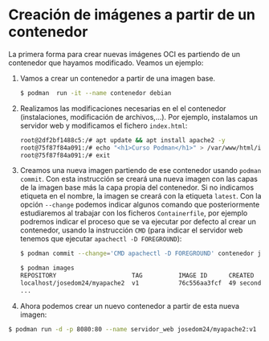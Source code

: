 # Creación de imágenes a partir de un contenedor

La primera forma para crear nuevas imágenes OCI es partiendo de un contenedor que hayamos modificado. Veamos un ejemplo:

1. Vamos a crear un contenedor a partir de una imagen base.

    ```bash
    $ podman  run -it --name contenedor debian 
    ```

2. Realizamos las modificaciones necesarias en el el contenedor (instalaciones, modificación de archivos,...). Por ejemplo, instalamos un servidor web y modificamos el fichero `index.html`:

    ```bash
    root@2df2bf1488c5:/# apt update && apt install apache2 -y
    root@75f87f84a091:/# echo "<h1>Curso Podman</h1>" > /var/www/html/index.html
    root@75f87f84a091:/# exit
    ```

3. Creamos una nueva imagen partiendo de ese contenedor usando `podman commit`. Con esta instrucción se creará una nueva imagen con las capas de la imagen base más la capa propia del contenedor. Si no indicamos etiqueta en el nombre, la imagen se creará con la etiqueta `latest`. Con la opción `--change` podemos indicar algunos comando que posteriormente estudiaremos al trabajar con los ficheros `Containerfile`, por ejemplo podremos indicar el proceso que se va ejecutar por defecto al crear un contenedor, usando la instrucción `CMD` (para indicar el servidor web tenemos que ejecutar `apachectl -D FOREGROUND`):

    ```bash
    $ podman commit --change='CMD apachectl -D FOREGROUND' contenedor josedom24/myapache2:v1

    $ podman images
    REPOSITORY                     TAG          IMAGE ID      CREATED         SIZE
    localhost/josedom24/myapache2  v1           76c556aa3fcf  49 seconds ago  261 MB
    ...
    ```

4. Ahora podemos crear un nuevo contenedor a partir de esta nueva imagen:

```bash
$ podman run -d -p 8080:80 --name servidor_web josedom24/myapache2:v1 
             
```